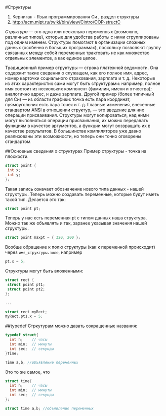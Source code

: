 #Структуры
  1. Керниган - Язык программирования Си , раздел структуры
  2. http://acm.mipt.ru/twiki/bin/view/Cintro/OOP-structC
  
*Структура* — это одна или несколько переменных (возможно, различных типов), которые для удобства работы
с ними сгруппированы под одним именем. 
Структуры помогают в организации сложных данных (особенно в больших программах), поскольку
позволяют группу связанных между собой переменных трактовать не как множество отдельных элементов, а
как единое целое.

Традиционный пример структуры — строка платежной ведомости. Она содержит такие сведения о служащем,
как его полное имя, адрес, номер карточки социального страхования, зарплата и т. д. Некоторые из этих
характеристик сами могут быть структурами: например, полное имя состоит из нескольких компонент
(фамилии, имени и отчества); аналогично адрес, и даже зарплата. Другой пример (более типичный для Си) —
из области графики: точка есть пара координат, прямоугольник есть пара точек и т. д.
Главные изменения, внесенные стандартом ANSI в отношении структур, — это введение для них операции
присваивания. Структуры могут копироваться, над ними могут выполняться операции присваивания, их
можно передавать функциям в качестве аргументов, а функции могут возвращать их в качестве результатов. В
большинстве компиляторов уже давно реализованы эти возможности, но теперь они точно оговорены
стандартом.

##Основные сведения о структурах
Пример структуры - точка на плоскости.

```c
struct point {
 int x;
 int у;
};
```

Такая запись означает обозначение нового типа данных - нашей структуры. 
Теперь можно создавать переменные, которые будут иметь такой тип. Делается это так:
```c
struct point pt;
```

Теперь у нас есть переменная pt с типом данных наша структура.
Можно так же объявлять и так, заранее указывая значения нашей структуры.

```c
struct point maxpt = { 320, 200 };
```

Вообще обращение к полю структуры (как к переменной происходит) через `имя_структуры.поле`, например

```c
pt.x = 5;
```


Структуры могут быть вложенными:

```c
struct rect {
 struct point pt1;
 struct point pt2;
};

...

struct rect myRect;
myRect.pt1.x = 5;
```

##typedef
Стркутурам можно давать сокращенные названия:
```c
typedef struct{
  int h;    // часы
  int min;  // минуты
  int sec;  // секунды
}Time;

Time a,b; //объявление переменных
```

Это то же самое, что 
```c
struct time{
  int h;    // часы
  int min;  // минуты
  int sec;  // секунды
};

struct time a,b; //объявление переменных
```
